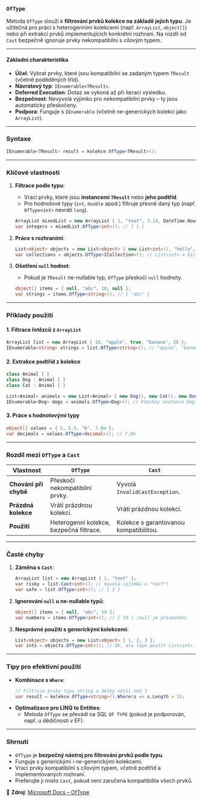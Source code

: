 
### **`OfType`**  

Metoda `OfType` slouží k **filtrování prvků kolekce na základě jejich typu**. Je užitečná pro práci s heterogenními kolekcemi (např. `ArrayList`, `object[]`) nebo při extrakci prvků implementujících konkrétní rozhraní. Na rozdíl od `Cast` bezpečně ignoruje prvky nekompatibilní s cílovým typem.

---

#### **Základní charakteristika**  

- **Účel**: Vybrat prvky, které jsou kompatibilní se zadaným typem `TResult` (včetně poděděných tříd).  
- **Návratový typ**: `IEnumerable<TResult>`.  
- **Deferred Execution**: Dotaz se vykoná až při iteraci výsledku.  
- **Bezpečnost**: Nevyvolá výjimku pro nekompatibilní prvky – ty jsou automaticky přeskočeny.  
- **Podpora**: Funguje s `IEnumerable` (včetně ne-generických kolekcí jako `ArrayList`).  

---

### **Syntaxe**  

```csharp
IEnumerable<TResult> result = kolekce.OfType<TResult>();
```

---

### **Klíčové vlastnosti**  

1. **Filtrace podle typu**:  
   - Vrací prvky, které jsou **instancemi `TResult`** nebo **jeho podtříd**.  
   - Pro hodnotové typy (`int`, `double` apod.) filtruje přesně daný typ (např. `OfType<int>` nevrátí `long`).  
   ```csharp
   ArrayList mixedList = new ArrayList { 1, "text", 3.14, DateTime.Now };
   var integers = mixedList.OfType<int>(); // { 1 }
   ```

2. **Práce s rozhraními**:  
   ```csharp
   List<object> objects = new List<object> { new List<int>(), "hello", new Dictionary<int, string>() };
   var collections = objects.OfType<ICollection>(); // List<int> a Dictionary<...>
   ```

3. **Ošetření `null` hodnot**:  
   - Pokud je `TResult` ne-nullable typ, `OfType` přeskočí `null` hodnoty.  
   ```csharp
   object[] items = { null, "abc", 10, null };
   var strings = items.OfType<string>(); // { "abc" }
   ```

---

### **Příklady použití**  

#### **1. Filtrace řetězců z `ArrayList`**  

```csharp
ArrayList list = new ArrayList { 10, "apple", true, "banana", 20 };
IEnumerable<string> strings = list.OfType<string>(); // "apple", "banana"
```

#### **2. Extrakce podtříd z kolekce**  

```csharp
class Animal { }
class Dog : Animal { }
class Cat : Animal { }

List<Animal> animals = new List<Animal> { new Dog(), new Cat(), new Dog() };
IEnumerable<Dog> dogs = animals.OfType<Dog>(); // Všechny instance Dog
```

#### **3. Práce s hodnotovými typy**  

```csharp
object[] values = { 5, 5.5, "6", 7.0m };
var decimals = values.OfType<decimal>(); // 7.0m
```

---

### **Rozdíl mezi `OfType` a `Cast`**  

| Vlastnost               | `OfType`                               | `Cast`                               |
|-------------------------|----------------------------------------|--------------------------------------|
| **Chování při chybě**   | Přeskočí nekompatibilní prvky.         | Vyvolá `InvalidCastException`.       |
| **Prázdná kolekce**     | Vrátí prázdnou kolekci.                | Vrátí prázdnou kolekci.              |
| **Použití**             | Heterogenní kolekce, bezpečná filtrace. | Kolekce s garantovanou kompatibilitou. |

---

### **Časté chyby**  

1. **Záměna s `Cast`**:  
   ```csharp
   ArrayList list = new ArrayList { 1, "text" };
   var risky = list.Cast<int>(); // Vyvolá výjimku u "text"!
   var safe = list.OfType<int>(); // { 1 }
   ```

2. **Ignorování `null` u ne-nullable typů**:  
   ```csharp
   object[] items = { null, "abc", 10 };
   var numbers = items.OfType<int>(); // { 10 } (null je přeskočen)
   ```

3. **Nesprávné použití s generickými kolekcemi**:  
   ```csharp
   List<object> objects = new List<object> { 1, 2, 3 };
   var ints = objects.OfType<int>(); // OK, ale lépe použít List<int> přímo.
   ```

---

### **Tipy pro efektivní použití**  

- **Kombinace s `Where`**:  
  ```csharp
  // Filtruje prvky typu string a délky větší než 3
  var result = kolekce.OfType<string>().Where(s => s.Length > 3);
  ```
- **Optimalizace pro LINQ to Entities**:  
  - Metoda `OfType` se převádí na SQL `OF TYPE` (pokud je podporován, např. u dědičnosti v EF).  

---

### **Shrnutí**  

- `OfType` je **bezpečný nástroj pro filtrování prvků podle typu**.  
- Funguje s generickými i ne-generickými kolekcemi.  
- Vrací prvky kompatibilní s cílovým typem, včetně podtříd a implementovaných rozhraní.  
- Preferujte ji místo `Cast`, pokud není zaručena kompatibilita všech prvků.  

📖 **Zdroj**: [Microsoft Docs – OfType](https://learn.microsoft.com/cs-cz/dotnet/api/system.linq.enumerable.oftype)
